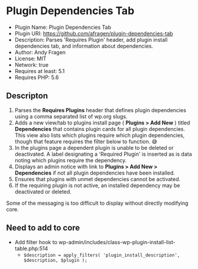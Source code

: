 # Plugin Dependencies Tab

 * Plugin Name: Plugin Dependencies Tab
 * Plugin URI: https://github.com/afragen/plugin-dependencies-tab
 * Description: Parses 'Requires Plugin' header, add plugin install dependencies tab, and information about dependencies.
 * Author: Andy Fragen
 * License: MIT
 * Network: true
 * Requires at least: 5.1
 * Requires PHP: 5.6

## Descripton

1. Parses the **Requires Plugins** header that defines plugin dependencies using a comma separated list of wp.org slugs.
2. Adds a new view/tab to plugins install page ( **Plugins > Add New** ) titled **Dependencies** that contains plugin cards for all plugin dependencies. This view also lists which plugins require which plugin dependencies, though that feature requires the filter below to function. 😅
3. In the plugins page a dependent plugin is unable to be deleted or deactivated.
A label designating a 'Required Plugin' is inserted as is data noting which plugins require the dependency.
4. Displays an admin notice with link to **Plugins > Add New > Dependencies** if not all plugin dependencies have been installed.
5. Ensures that plugins with unmet dependencies cannot be activated.
6. If the requiring plugin is not active, an installed dependency may be deactivated or deleted.

Some of the messaging is too difficult to display without directly modifying core.

## Need to add to core

* Add filter hook to wp-admin/includes/class-wp-plugin-install-list-table.php:514
  * `$description = apply_filters( 'plugin_install_description', $description, $plugin );`
